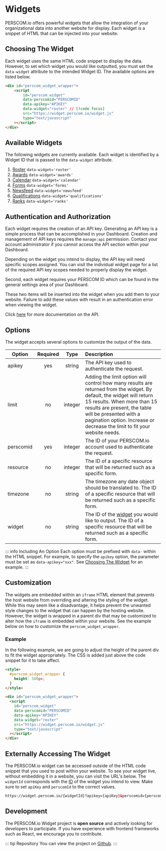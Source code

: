 # Widgets

PERSCOM.io offers powerful widgets that allow the integration of your organizational data into another website for display. Each widget is a
snippet of HTML that can be injected into your website.

## Choosing The Widget

Each widget uses the same HTML code snippet to display the data. However, to set which widget you would like outputted, you must set the
`data-widget` attribute to the intended Widget ID. The available options are listed below.

```html
<div id="perscom_widget_wrapper">
    <script
        id="perscom_widget"
        data-perscomid="PERSCOMID"
        data-apikey="APIKEY"
        data-widget="roster" // [!code focus]
        src="https://widget.perscom.io/widget.js"
        type="text/javascript"
    ></script>
</div>
```

## Available Widgets

The following widgets are currently available. Each widget is identified by a Widget ID that is passed to the `data-widget` attribute.

1. [Roster](/external-integration/widgets/roster) `data-widget='roster'`
2. [Awards](/external-integration/widgets/awards) `data-widget='awards'`
3. [Calendar](/external-integration/widgets/calendar) `data-widget='calendar'`
4. [Forms](/external-integration/widgets/forms) `data-widget='forms'`
5. [Newsfeed](/external-integration/widgets/newsfeed) `data-widget='newsfeed'`
6. [Qualifications](/external-integration/widgets/qualifications) `data-widget='qualifications'`
7. [Ranks](/external-integration/widgets/ranks) `data-widget='ranks'`

## Authentication and Authorization

Each widget requires the creation of an API key. Generating an API key is a simple process that can be accomplished in your Dashboard.
Creation and management of API keys requires the `manage:api` permission. Contact your account administrator if you cannot access the API
section within your Dashboard.

Depending on the widget you intend to display, the API key will need specific scopes assigned. You can visit the individual widget page for
a list of the required API key scopes needed to properly display the widget.

Second, each widget requires your PERSCOM ID which can be found in the general settings area of your Dashboard.

These two items will be inserted into the widget when you add them to your website. Failure to add these values with result in an
authentication error when viewing the widget.

Click [here](/external-integration/api) for more documentation on the API.

## Options

The widget accepts several options to customize the output of the data.

| Option    | Required |  Type   | Description                                                                                                                                                                                                                                                                               |
| --------- | :------: | :-----: | :---------------------------------------------------------------------------------------------------------------------------------------------------------------------------------------------------------------------------------------------------------------------------------------- |
| apikey    |   yes    | string  | The API key used to authenticate the request.                                                                                                                                                                                                                                             |
| limit     |    no    | integer | Adding the limit option will control how many results are returned from the widget. By default, the widget will return 15 results. When more than 15 results are present, the table will be presented with a pagination option. Increase or decrease the limit to fit your website needs. |
| perscomid |   yes    | integer | The ID of your PERSCOM.io account used to authenticate the request.                                                                                                                                                                                                                       |
| resource  |    no    | integer | The ID of a specific resource that will be returned such as a specific form.                                                                                                                                                                                                              |
| timezone  |    no    | string  | The timezone any date object should be translated to. The ID of a specific resource that will be returned such as a specific form.                                                                                                                                                        |
| widget    |    no    | string  | The ID of the [widget](#available-widgets) you would like to output. The ID of a specific resource that will be returned such as a specific form.                                                                                                                                         |

<!-- prettier-ignore -->
::: info Including An Option
Each option must be prefixed with `data-` within the HTML snippet. For example, to specify the `apikey` option, the parameter must be set as `data-apikey="xxx"`. See [Choosing The Widget](#choosing-the-widget) for an example.
:::

## Customization

The widgets are embedded within an `iframe` HTML element that prevents the host website from overriding and altering the styling of the
widget. While this may seem like a disadvantage, it helps prevent the unwanted style changes to the widget that can happen by the hosting
website. However, the widget is wrapped in a parent div that may be customized to alter how the `iframe` is embedded within your website.
See the example below on how to customize the `perscom_widget_wrapper`.

### Example

In the following example, we are going to adjust the height of the parent div to fit the widget appropriately. The CSS is added just above
the code snippet for it to take affect.

```html
<style>
  #perscom_widget_wrapper {
    height: 500px;
  }
</style>

<div id="perscom_widget_wrapper">
  <script
    id="perscom_widget"
    data-perscomid="PERSCOMID"
    data-apikey="APIKEY"
    data-widget="roster"
    src="https://widget.perscom.io/widget.js"
    type="text/javascript"
  ></script>
</div>
```

## Externally Accessing The Widget

The PERSCOM.io widget can be accessed outside of the HTML code snippet that you used to post within your website. To see your widget live,
without embedding it in a website, you can visit the URL's below. The `widgetId` corresponds with the [ID](#choosing-the-widget) of the
widget you intend to view. Make sure to set `apiKey` and `perscomId` to the correct values.

```html
https://widget.perscom.io/{widgetId}?apikey={apiKey}&perscomid={perscomId}
```

## Development

The PERSCOM.io Widget project is **open source** and actively looking for developers to participate. If you have experience with frontend
frameworks such as React, we encourage you to contribute.

<!-- prettier-ignore -->
::: tip Repository
You can view the project on
[Github](https://github.com/DeschutesDesignGroupLLC/PERSCOM-3.0-Widget).
:::
